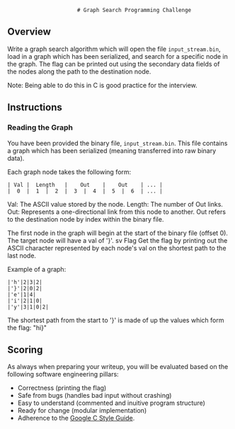                           # Graph Search Programming Challenge 
## Overview
Write a graph search algorithm which will open the file `input_stream.bin`, load in a graph which has been serialized, and search for a specific node in the graph. The flag can be printed out using the secondary data fields of the nodes along the path to the destination node. 

Note: Being able to do this in C is good practice for the interview.

## Instructions
### Reading the Graph
You have been provided the binary file, `input_stream.bin`. This file contains a graph which has been serialized (meaning transferred into raw binary data).

Each graph node takes the following form:
```
| Val |  Length   |    Out    |    Out    | ... |
|  0  |  1  |  2  |  3  |  4  |  5  |  6  | ... |
```

Val: The ASCII value stored by the node.
Length: The number of Out links.
Out: Represents a one-directional link from this node to another. Out refers to the destination node by index within the binary file.

The first node in the graph will begin at the start of the binary file (offset 0). The target node will have a val of '}'.
sv Flag
Get the flag by printing out the ASCII character represented by each node's val on the shortest path to the last node.

Example of a graph:
```
|'h'|2|3|2|
|'}'|2|0|2|
|'e'|1|4|
|'i'|2|1|0|
|'y'|3|1|0|2|
```

The shortest path from the start to '}' is made of up the values which form the flag: "hi}"

## Scoring
As always when preparing your writeup, you will be evaluated based on the following software engineering pillars:

- Correctness (printing the flag)
- Safe from bugs (handles bad input without crashing)
- Easy to understand (commented and inuitive program structure)
- Ready for change (modular implementation)
- Adherence to the [Google C Style Guide](https://google.github.io/styleguide/cppguide.html).
